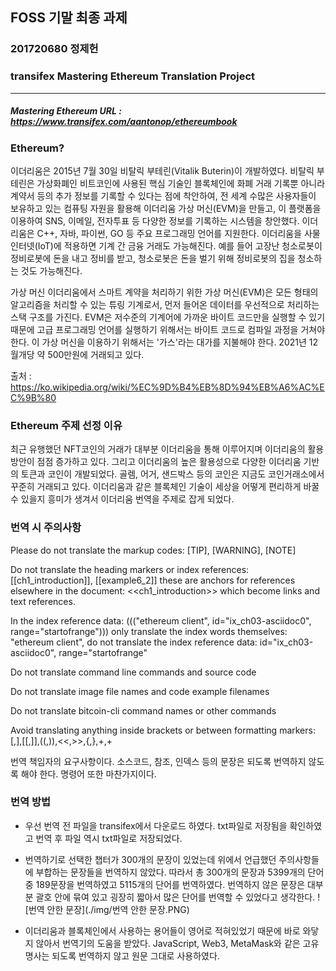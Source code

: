 ## FOSS 기말 최종 과제

### 201720680 정제헌
### transifex Mastering Ethereum Translation Project
<hr/>

##### Mastering Ethereum URL : https://www.transifex.com/aantonop/ethereumbook

### Ethereum?
이더리움은 2015년 7월 30일 비탈릭 부테린(Vitalik Buterin)이 개발하였다. 비탈릭 부테린은 가상화폐인 비트코인에 사용된 핵심 기술인 블록체인에 화폐 거래 기록뿐 아니라 계약서 등의 추가 정보를 기록할 수 있다는 점에 착안하여, 전 세계 수많은 사용자들이 보유하고 있는 컴퓨팅 자원을 활용해 이더리움 가상 머신(EVM)을 만들고, 이 플랫폼을 이용하여 SNS, 이메일, 전자투표 등 다양한 정보를 기록하는 시스템을 창안했다. 이더리움은 C++, 자바, 파이썬, GO 등 주요 프로그래밍 언어를 지원한다.
이더리움을 사물 인터넷(IoT)에 적용하면 기계 간 금융 거래도 가능해진다. 예를 들어 고장난 청소로봇이 정비로봇에 돈을 내고 정비를 받고, 청소로봇은 돈을 벌기 위해 정비로봇의 집을 청소하는 것도 가능해진다.

가상 머신
이더리움에서 스마트 계약을 처리하기 위한 가상 머신(EVM)은 모든 형태의 알고리즘을 처리할 수 있는 튜링 기계로서, 먼저 들어온 데이터를 우선적으로 처리하는 스택 구조를 가진다. EVM은 저수준의 기계어에 가까운 바이트 코드만을 실행할 수 있기 때문에 고급 프로그래밍 언어를 실행하기 위해서는 바이트 코드로 컴파일 과정을 거쳐야 한다. 이 가상 머신을 이용하기 위해서는 '가스'라는 대가를 지불해야 한다.
2021년 12월개당 약 500만원에 거래되고 있다.

출처 : https://ko.wikipedia.org/wiki/%EC%9D%B4%EB%8D%94%EB%A6%AC%EC%9B%80

### Ethereum 주제 선정 이유
최근 유행했던 NFT코인의 거래가 대부분 이더리움을 통해 이루어지며 이더리움의 활용방안이 점점 증가하고 있다. 그리고 이더리움의 높은 활용성으로 다양한 이더리움 기반의 토큰과 코인이 개발되었다. 골렘, 어거, 샌드박스 등의 코인은 지금도 코인거래소에서 꾸준히 거래되고 있다. 이더리움과 같은 블록체인 기술이 세상을 어떻게 편리하게 바꿀 수 있을지 흥미가 생겨서 이더리움 번역을 주제로 잡게 되었다.

### 번역 시 주의사항
Please do not translate the markup codes:
[TIP], [WARNING], [NOTE]

Do not translate the heading markers or index references:
[[ch1_introduction]], [[example6_2]]
these are anchors for references elsewhere in the document:
<<ch1_introduction>>
which become links and text references.

In the index reference data:
((("ethereum client", id="ix_ch03-asciidoc0", range="startofrange")))
only translate the index words themselves: "ethereum client", do not translate the index reference data:
id="ix_ch03-asciidoc0", range="startofrange"

Do not translate command line commands and source code

Do not translate image file names and code example filenames

Do not translate bitcoin-cli command names or other commands

Avoid translating anything inside brackets or between formatting markers:
[,],[[,]],((,)),<<,>>,{,},+,+

번역 책임자의 요구사항이다. 소스코드, 참조, 인덱스 등의 문장은 되도록 번역하지 않도록 해야 한다. 명령어 또한 마찬가지이다.

### 번역 방법
* 우선 번역 전 파일을 transifex에서 다운로드 하였다. txt파일로 저장됨을 확인하였고 번역 후 파일 역시 txt파일로 저장되었다.

* 번역하기로 선택한 챕터가 300개의 문장이 있었는데 위에서 언급했던 주의사항들에 부합하는 문장들을 번역하지 않았다. 따라서 총 300개의 문장과 5399개의 단어 중 189문장을 번역하였고 5115개의 단어를 번역하였다. 번역하지 않은 문장은 대부분 괄호 안에 묶여 있고 굉장히 짧아서 많은 단어를 번역할 수 있었다고 생각한다.
![번역 안한 문장](./img/번역 안한 문장.PNG)

* 이더리움과 블록체인에서 사용하는 용어들이 영어로 적혀있었기 때문에 바로 와닿지 않아서 번역기의 도움을 받았다. JavaScript, Web3, MetaMask와 같은 고유명사는 되도록 번역하지 않고 원문 그대로 사용하였다.
